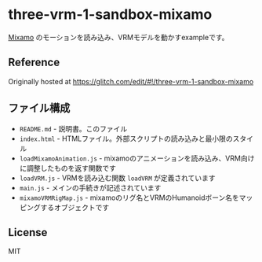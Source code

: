 # three-vrm-1-sandbox-mixamo

[Mixamo](https://www.mixamo.com/) のモーションを読み込み、VRMモデルを動かすexampleです。

## Reference

Originally hosted at https://glitch.com/edit/#!/three-vrm-1-sandbox-mixamo

## ファイル構成

- `README.md` - 説明書。このファイル
- `index.html` - HTMLファイル。外部スクリプトの読み込みと最小限のスタイル
- `loadMixamoAnimation.js` - mixamoのアニメーションを読み込み、VRM向けに調整したものを返す関数です
- `loadVRM.js` - VRMを読み込む関数 `loadVRM` が定義されています
- `main.js` - メインの手続きが記述されています
- `mixamoVRMRigMap.js` - mixamoのリグ名とVRMのHumanoidボーン名をマッピングするオブジェクトです

## License

MIT

